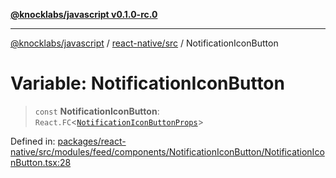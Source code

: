 [**@knocklabs/javascript v0.1.0-rc.0**](../../../README.md)

***

[@knocklabs/javascript](../../../modules.md) / [react-native/src](../README.md) / NotificationIconButton

# Variable: NotificationIconButton

> `const` **NotificationIconButton**: `React.FC`\<[`NotificationIconButtonProps`](../interfaces/NotificationIconButtonProps.md)\>

Defined in: [packages/react-native/src/modules/feed/components/NotificationIconButton/NotificationIconButton.tsx:28](https://github.com/knocklabs/javascript/blob/main/packages/react-native/src/modules/feed/components/NotificationIconButton/NotificationIconButton.tsx#L28)

